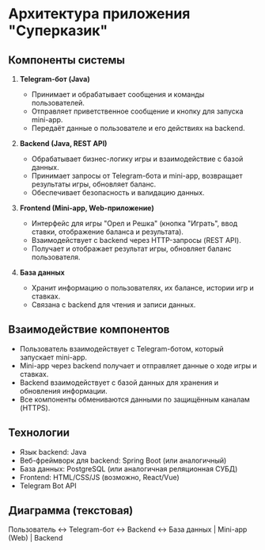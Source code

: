 # Архитектура приложения "Суперказик"

## Компоненты системы

1. **Telegram-бот (Java)**
   - Принимает и обрабатывает сообщения и команды пользователей.
   - Отправляет приветственное сообщение и кнопку для запуска mini-app.
   - Передаёт данные о пользователе и его действиях на backend.

2. **Backend (Java, REST API)**
   - Обрабатывает бизнес-логику игры и взаимодействие с базой данных.
   - Принимает запросы от Telegram-бота и mini-app, возвращает результаты игры, обновляет баланс.
   - Обеспечивает безопасность и валидацию данных.

3. **Frontend (Mini-app, Web-приложение)**
   - Интерфейс для игры "Орел и Решка" (кнопка "Играть", ввод ставки, отображение баланса и результата).
   - Взаимодействует с backend через HTTP-запросы (REST API).
   - Получает и отображает результат игры, обновляет баланс пользователя.

4. **База данных**
   - Хранит информацию о пользователях, их балансе, истории игр и ставках.
   - Связана с backend для чтения и записи данных.

## Взаимодействие компонентов

- Пользователь взаимодействует с Telegram-ботом, который запускает mini-app.
- Mini-app через backend получает и отправляет данные о ходе игры и ставках.
- Backend взаимодействует с базой данных для хранения и обновления информации.
- Все компоненты обмениваются данными по защищённым каналам (HTTPS).

## Технологии
- Язык backend: Java
- Веб-фреймворк для backend: Spring Boot (или аналогичный)
- База данных: PostgreSQL (или аналогичная реляционная СУБД)
- Frontend: HTML/CSS/JS (возможно, React/Vue)
- Telegram Bot API

## Диаграмма (текстовая)

Пользователь <-> Telegram-бот <-> Backend <-> База данных
                        |
                  Mini-app (Web)
                        |
                    Backend
